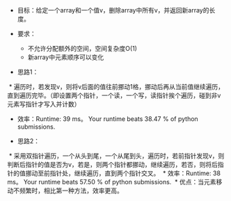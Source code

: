 * 目标：给定一个array和一个值v，删除array中所有v，并返回新array的长度。
* 要求：
  * 不允许分配额外的空间，空间复杂度O(1)
  * 新array中元素顺序可以变化

* 思路1：

  * 遍历时，若发现v，则将v后面的值往前挪动1格，挪动后再从当前值继续遍历，直到遍历完毕。（即设置两个指针，一个读，一个写，读指针挨个遍历，碰到非v元素写指针才写入并计数）
  * 效率：Runtime: 39 ms。 Your runtime beats 38.47 % of python submissions.

* 思路2：

  * 采用双指针遍历，一个从头到尾，一个从尾到头，遍历时，若前指针发现v，则判断后指针的值是否为v，若是，则两个指针都挪动，继续遍历，若否，则将后指针的值挪动至前指针处，继续遍历，直到两个指针交叉。
  * 效率：Runtime: 38 ms。 Your runtime beats 57.50 % of python submissions.
  * 优点：当元素移动不频繁时，相比第一种方法，效率更高。
